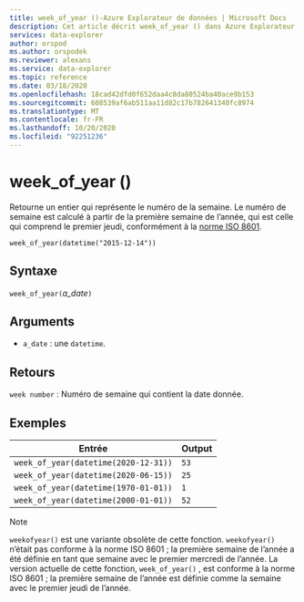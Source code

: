 ```yaml
---
title: week_of_year ()-Azure Explorateur de données | Microsoft Docs
description: Cet article décrit week_of_year () dans Azure Explorateur de données.
services: data-explorer
author: orspod
ms.author: orspodek
ms.reviewer: alexans
ms.service: data-explorer
ms.topic: reference
ms.date: 03/18/2020
ms.openlocfilehash: 18cad42dfd0f652daa4c8da80524ba40ace9b153
ms.sourcegitcommit: 608539af6ab511aa11d82c17b782641340fc8974
ms.translationtype: MT
ms.contentlocale: fr-FR
ms.lasthandoff: 10/20/2020
ms.locfileid: "92251236"
---
```

# <a name="week_of_year"></a>week_of_year ()

Retourne un entier qui représente le numéro de la semaine. Le numéro de semaine est calculé à partir de la première semaine de l’année, qui est celle qui comprend le premier jeudi, conformément à la [norme ISO 8601](https://en.wikipedia.org/wiki/ISO_8601#Week_dates).

```kusto
week_of_year(datetime("2015-12-14"))
```

## <a name="syntax"></a>Syntaxe

`week_of_year(`*a_date*`)`

## <a name="arguments"></a>Arguments

* `a_date` : une `datetime`.

## <a name="returns"></a>Retours

`week number` : Numéro de semaine qui contient la date donnée.

## <a name="examples"></a>Exemples

|Entrée                                    |Output|
|-----------------------------------------|------|
|`week_of_year(datetime(2020-12-31))`     |`53`  |
|`week_of_year(datetime(2020-06-15))`     |`25`  |
|`week_of_year(datetime(1970-01-01))`     |`1`   |
|`week_of_year(datetime(2000-01-01))`     |`52`  |

> [!NOTE]
> `weekofyear()` est une variante obsolète de cette fonction. `weekofyear()` n’était pas conforme à la norme ISO 8601 ; la première semaine de l’année a été définie en tant que semaine avec le premier mercredi de l’année.
La version actuelle de cette fonction, `week_of_year()` , est conforme à la norme ISO 8601 ; la première semaine de l’année est définie comme la semaine avec le premier jeudi de l’année.